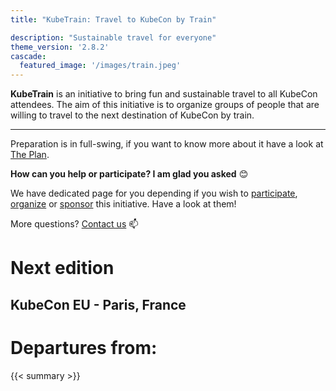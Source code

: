 ```yaml
---
title: "KubeTrain: Travel to KubeCon by Train"

description: "Sustainable travel for everyone"
theme_version: '2.8.2'
cascade:
  featured_image: '/images/train.jpeg'
---
```


**KubeTrain** is an initiative to bring fun and sustainable travel to all
KubeCon attendees. The aim of this initiative is to organize groups of people
that are willing to travel to the next destination of KubeCon by train.

---

Preparation is in full-swing, if you want to know more about it have
a look at [The Plan](/the_plan).

**How can you help or participate? I am glad you asked** 😊

We have dedicated page for you depending if you wish to
[participate](/participate/as_traveler),
[organize](/participate/as_community) or [sponsor](
/participate/as_sponsor) this initiative. Have a look at them!

More questions? [Contact us](/about) 📫

# Next edition

## KubeCon EU - Paris, France

# Departures from:

{{< summary >}} 
